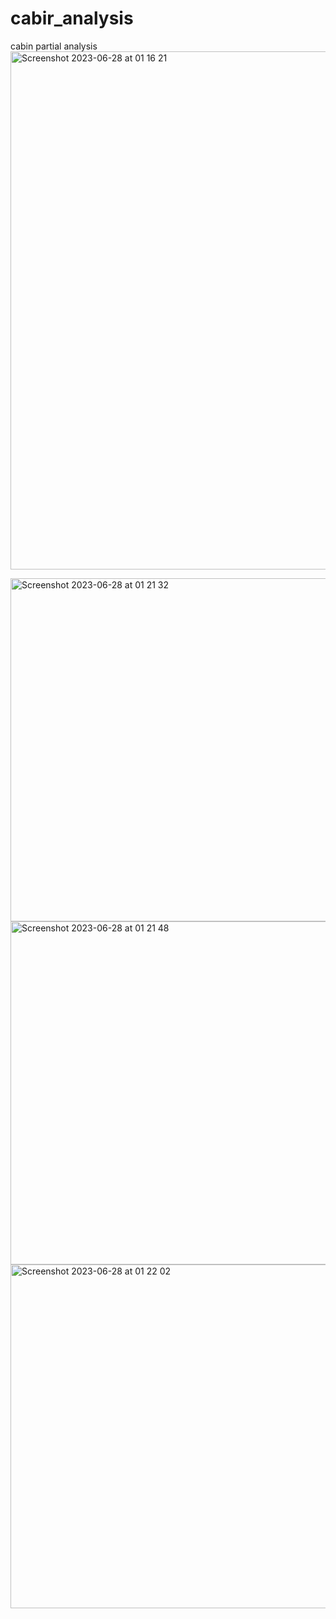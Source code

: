 # cabir_analysis
cabin partial analysis
<img width="829" alt="Screenshot 2023-06-28 at 01 16 21" src="https://github.com/SpiralBL0CK/cabir_analysis/assets/25670930/44f1db7c-bc7d-45ba-a92f-bf4ee86ce521">

<img width="549" alt="Screenshot 2023-06-28 at 01 21 32" src="https://github.com/SpiralBL0CK/cabir_analysis/assets/25670930/0ab4b298-9c40-45d7-93a0-1f1d77d28b79">

<img width="549" alt="Screenshot 2023-06-28 at 01 21 48" src="https://github.com/SpiralBL0CK/cabir_analysis/assets/25670930/a635d38c-c20a-4053-8006-96d20093de3b">

<img width="550" alt="Screenshot 2023-06-28 at 01 22 02" src="https://github.com/SpiralBL0CK/cabir_analysis/assets/25670930/50a2c6da-efb1-4dc3-aff9-4e3999fcb6a2">

